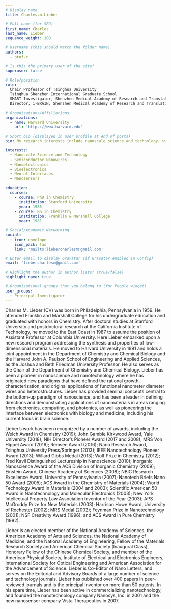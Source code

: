 ```yaml
---
# Display name
title: Charles.m.Lieber

# Full name (for SEO)
first_name: Charles
last_name: Lieber
sequence_weight: 100

# Username (this should match the folder name)
authors:
  - prof-c

# Is this the primary user of the site?
superuser: false

# Role/position
role: |
  Chair Professor of Tsinghua University 
  Tsinghua Shenzhen International Graduate School 
  SMART Investigator, Shenzhen Medical Academy of Research and Translation 
  Director, i-BRAIN, Shenzhen Medical Academy of Research and Translation

# Organizations/Affiliations
organizations:
  - name: Harvard University
    url: 'https://www.harvard.edu'

# Short bio (displayed in user profile at end of posts)
bio: My research interests include nanoscale science and technology, with a focus on semiconductor nanowires, nanoelectronics, and bioelectronics.

interests:
  - Nanoscale Science and Technology
  - Semiconductor Nanowires
  - Nanoelectronics
  - Bioelectronics
  - Neural Interfaces
  - Nanosensors

education:
  courses:
    - course: PhD in Chemistry
      institution: Stanford University
      year: 1985
    - course: BS in Chemistry
      institution: Franklin & Marshall College
      year: 1981

# Social/Academic Networking
social:
  - icon: envelope
    icon_pack: fas
    link: 'mailto:liebercharlesm@gmail.com'

# Enter email to display Gravatar (if Gravatar enabled in Config)
email: 'liebercharlesm@gmail.com'

# Highlight the author in author lists? (true/false)
highlight_name: true

# Organizational groups that you belong to (for People widget)
user_groups:
  - Principal Investigator
---
```


Charles M. Lieber (CV) was born in Philadelphia, Pennsylvania in 1959. He attended Franklin and Marshall College for his undergraduate education and graduated with honors in Chemistry. After doctoral studies at Stanford University and postdoctoral research at the California Institute of Technology, he moved to the East Coast in 1987 to assume the position of Assistant Professor at Columbia University. Here Lieber embarked upon a new research program addressing the synthesis and properties of low-dimensional materials. He moved to Harvard University in 1991 and holds a joint appointment in the Department of Chemistry and Chemical Biology and the Harvard John A. Paulson School of Engineering and Applied Sciences, as the Joshua and Beth Friedman University Professor. He also serves as the Chair of the Department of Chemistry and Chemical Biology. Lieber has been a pioneer in nanoscience and nanotechnology where he has originated new paradigms that have defined the rational growth, characterization, and original applications of functional nanometer diameter wires and heterostructures. Lieber has provided seminal concepts central to the bottom-up paradigm of nanoscience, and has been a leader in defining directions and demonstrating applications of nanomaterials in areas ranging from electronics, computing, and photonics, as well as pioneering the interface between electronics with biology and medicine, including his current focus in brain science. 

Lieber’s work has been recognized by a number of awards, including the Welch Award in Chemistry (2019); John Gamble Kirkwood Award, Yale University (2018); NIH Director’s Pioneer Award (2017 and 2008); MRS Von Hippel Award (2016); Remsen Award (2016); Nano Research Award, Tsinghua University Press/Springer (2013); IEEE Nanotechnology Pioneer Award (2013); Willard Gibbs Medal (2013); Wolf Prize in Chemistry (2012); Fred Kavli Distinguished Lectureship in Nanoscience (2010); Inorganic Nanoscience Award of the ACS Division of Inorganic Chemistry (2009); Einstein Award, Chinese Academy of Sciences (2008); NBIC Research Excellence Award, University of Pennsylvania (2007); Nanotech Briefs Nano 50 Award (2005); ACS Award in the Chemistry of Materials (2004); World Technology Award in Materials (2004 and 2003); Scientific American 50 Award in Nanotechnology and Molecular Electronics (2003); New York Intellectual Property Law Association Inventor of the Year (2003); APS McGroddy Prize for New Materials (2003); Harrison Howe Award, University of Rochester (2002); MRS Medal (2002); Feynman Prize in Nanotechnology (2001); NSF Creativity Award (1996); and ACS Award in Pure Chemistry (1992). 

Lieber is an elected member of the National Academy of Sciences, the American Academy of Arts and Sciences, the National Academy of Medicine, and the National Academy of Engineering, Fellow of the Materials Research Society and American Chemical Society (Inaugural Class), Honorary Fellow of the Chinese Chemical Society, and member of the American Physical Society, Institute of Electrical and Electronics Engineers, International Society for Optical Engineering and American Association for the Advancement of Science. Lieber is Co-Editor of Nano Letters, and serves on the Editorial and Advisory Boards of a large number of science and technology journals. Lieber has published over 400 papers in peer-reviewed journals and is the principal inventor on more than 50 patents. In his spare time, Lieber has been active in commercializing nanotechnology, and founded the nanotechnology company Nanosys, Inc. in 2001 and the new nanosensor company Vista Therapeutics in 2007.